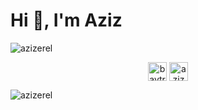# Hi 👋, I'm Aziz



<img align="center" src="https://github-readme-stats.vercel.app/api?username=azizerel&show_icons=true" alt="azizerel" />

<p align="center">
<a href="https://twitter.com/baytraesk" target="blank"><img align="center" src="https://cdn.jsdelivr.net/npm/simple-icons@3.0.1/icons/twitter.svg" alt="baytraesk" height="30" width="30" /></a>
<a href="https://linkedin.com/in/azizerel" target="blank"><img align="center" src="https://cdn.jsdelivr.net/npm/simple-icons@3.0.1/icons/linkedin.svg" alt="azizerel" height="30" width="30" /></a>
</p>

<p align="left"> <img src="https://komarev.com/ghpvc/?username=azizerel" alt="azizerel" /> </p>
